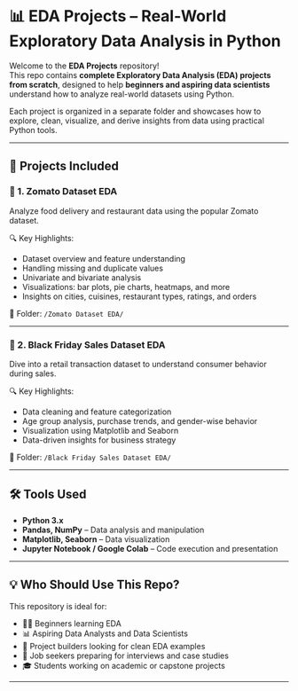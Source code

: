 # 📊 EDA Projects – Real-World Exploratory Data Analysis in Python

Welcome to the **EDA Projects** repository!  
This repo contains **complete Exploratory Data Analysis (EDA) projects from scratch**, designed to help **beginners and aspiring data scientists** understand how to analyze real-world datasets using Python.

Each project is organized in a separate folder and showcases how to explore, clean, visualize, and derive insights from data using practical Python tools.

---

## 🚀 Projects Included

### 📁 1. Zomato Dataset EDA
Analyze food delivery and restaurant data using the popular Zomato dataset.

🔍 Key Highlights:
- Dataset overview and feature understanding  
- Handling missing and duplicate values  
- Univariate and bivariate analysis  
- Visualizations: bar plots, pie charts, heatmaps, and more  
- Insights on cities, cuisines, restaurant types, ratings, and orders

📂 Folder: `/Zomato Dataset EDA/`

---

### 📁 2. Black Friday Sales Dataset EDA
Dive into a retail transaction dataset to understand consumer behavior during sales.

🔍 Key Highlights:
- Data cleaning and feature categorization  
- Age group analysis, purchase trends, and gender-wise behavior  
- Visualization using Matplotlib and Seaborn  
- Data-driven insights for business strategy

📂 Folder: `/Black Friday Sales Dataset EDA/`

---

## 🛠 Tools Used

- **Python 3.x**  
- **Pandas, NumPy** – Data analysis and manipulation  
- **Matplotlib, Seaborn** – Data visualization  
- **Jupyter Notebook / Google Colab** – Code execution and presentation

---

## 💡 Who Should Use This Repo?

This repository is ideal for:

- 🧑‍🎓 Beginners learning EDA  
- 📊 Aspiring Data Analysts and Data Scientists  
- 🧪 Project builders looking for clean EDA examples  
- 💼 Job seekers preparing for interviews and case studies  
- 🎓 Students working on academic or capstone projects

---

